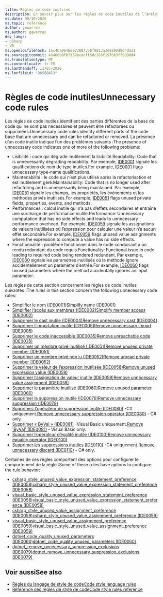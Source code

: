 ```yaml
---
title: Règles de code inutiles
description: En savoir plus sur les règles de code inutiles de l’analyse du code
ms.date: 09/30/2020
ms.topic: reference
author: gewarren
ms.author: gewarren
dev_langs:
- CSharp
- VB
ms.openlocfilehash: 16c4ba0e4bee2388736bf9813a3e8290d8d4da32
ms.sourcegitcommit: 48466b8fb7332ececff5dc388f19f6b3ff503dd4
ms.translationtype: MT
ms.contentlocale: fr-FR
ms.lasthandoff: 11/05/2020
ms.locfileid: "96588413"
---
```

# <a name="unnecessary-code-rules"></a><span data-ttu-id="8aac3-103">Règles de code inutiles</span><span class="sxs-lookup"><span data-stu-id="8aac3-103">Unnecessary code rules</span></span>

<span data-ttu-id="8aac3-104">Les règles de code inutiles identifient des parties différentes de la base de code qui ne sont pas nécessaires et peuvent être refactorées ou supprimées.</span><span class="sxs-lookup"><span data-stu-id="8aac3-104">Unnecessary code rules identify different parts of the code base that are unnecessary and can be refactored or removed.</span></span> <span data-ttu-id="8aac3-105">La présence d’un code inutile indique l’un des problèmes suivants :</span><span class="sxs-lookup"><span data-stu-id="8aac3-105">The presence of unnecessary code indicates one of more of the following problems:</span></span>

- <span data-ttu-id="8aac3-106">Lisibilité : code qui dégrade inutilement la lisibilité.</span><span class="sxs-lookup"><span data-stu-id="8aac3-106">Readability: Code that is unnecessarily degrading readability.</span></span> <span data-ttu-id="8aac3-107">Par exemple, [IDE0001](ide0001.md) signale les qualifications de nom de type inutiles.</span><span class="sxs-lookup"><span data-stu-id="8aac3-107">For example, [IDE0001](ide0001.md) flags unnecessary type-name qualifications.</span></span>
- <span data-ttu-id="8aac3-108">Maintenabilité : le code qui n’est plus utilisé après la refactorisation et est inutilement géré.</span><span class="sxs-lookup"><span data-stu-id="8aac3-108">Maintainability: Code that is no longer used after refactoring and is unnecessarily being maintained.</span></span> <span data-ttu-id="8aac3-109">Par exemple, [IDE0051](ide0051.md) signale les champs, les propriétés, les événements et les méthodes privés inutilisés.</span><span class="sxs-lookup"><span data-stu-id="8aac3-109">For example, [IDE0051](ide0051.md) flags unused private fields, properties, events, and methods.</span></span>
- <span data-ttu-id="8aac3-110">Performances : calcul inutile qui n’a pas d’effets secondaires et entraîne une surcharge de performance inutile.</span><span class="sxs-lookup"><span data-stu-id="8aac3-110">Performance: Unnecessary computation that has no side effects and leads to unnecessary performance overhead.</span></span> <span data-ttu-id="8aac3-111">Par exemple, [IDE0059](ide0059.md) signale les assignations de valeurs inutilisées où l’expression pour calculer une valeur n’a aucun effet secondaire.</span><span class="sxs-lookup"><span data-stu-id="8aac3-111">For example, [IDE0059](ide0059.md) flags unused value assignments where the expression to compute a value has no side effects.</span></span>
- <span data-ttu-id="8aac3-112">Fonctionnalité : problème fonctionnel dans le code conduisant à un rendu redondant du code requis.</span><span class="sxs-lookup"><span data-stu-id="8aac3-112">Functionality: Functional issue in code leading to required code being rendered redundant.</span></span> <span data-ttu-id="8aac3-113">Par exemple, [IDE0060](ide0060.md) signale les paramètres inutilisés où la méthode ignore accidentellement un paramètre d’entrée.</span><span class="sxs-lookup"><span data-stu-id="8aac3-113">For example, [IDE0060](ide0060.md) flags unused parameters where the method accidentally ignores an input parameter.</span></span>

<span data-ttu-id="8aac3-114">Les règles de cette section concernent les règles de code inutiles suivantes :</span><span class="sxs-lookup"><span data-stu-id="8aac3-114">The rules in this section concern the following unnecessary code rules:</span></span>

- [<span data-ttu-id="8aac3-115">Simplifier le nom (IDE0001)</span><span class="sxs-lookup"><span data-stu-id="8aac3-115">Simplify name (IDE0001)</span></span>](ide0001.md)
- [<span data-ttu-id="8aac3-116">Simplifier l’accès aux membres (IDE0002)</span><span class="sxs-lookup"><span data-stu-id="8aac3-116">Simplify member access (IDE0002)</span></span>](ide0002.md)
- [<span data-ttu-id="8aac3-117">Supprimer le cast inutile (IDE0004)</span><span class="sxs-lookup"><span data-stu-id="8aac3-117">Remove unnecessary cast (IDE0004)</span></span>](ide0004.md)
- [<span data-ttu-id="8aac3-118">Supprimer l’importation inutile (IDE0005)</span><span class="sxs-lookup"><span data-stu-id="8aac3-118">Remove unnecessary import (IDE0005)</span></span>](ide0005.md)
- [<span data-ttu-id="8aac3-119">Supprimer le code inaccessible (IDE0035)</span><span class="sxs-lookup"><span data-stu-id="8aac3-119">Remove unreachable code (IDE0035)</span></span>](ide0035.md)
- [<span data-ttu-id="8aac3-120">Supprimer un membre privé inutilisé (IDE0051)</span><span class="sxs-lookup"><span data-stu-id="8aac3-120">Remove unused private member (IDE0051)</span></span>](ide0051.md)
- [<span data-ttu-id="8aac3-121">Supprimer un membre privé non lu (IDE0052)</span><span class="sxs-lookup"><span data-stu-id="8aac3-121">Remove unread private member (IDE0052)</span></span>](ide0052.md)
- [<span data-ttu-id="8aac3-122">Supprimer la valeur de l’expression inutilisée (IDE0058)</span><span class="sxs-lookup"><span data-stu-id="8aac3-122">Remove unused expression value (IDE0058)</span></span>](ide0058.md)
- [<span data-ttu-id="8aac3-123">Supprimer l’assignation de valeur inutile (IDE0059)</span><span class="sxs-lookup"><span data-stu-id="8aac3-123">Remove unnecessary value assignment (IDE0059)</span></span>](ide0059.md)
- [<span data-ttu-id="8aac3-124">Supprimer le paramètre inutilisé (IDE0060)</span><span class="sxs-lookup"><span data-stu-id="8aac3-124">Remove unused parameter (IDE0060)</span></span>](ide0060.md)
- [<span data-ttu-id="8aac3-125">Supprimer la suppression inutile (IDE0079)</span><span class="sxs-lookup"><span data-stu-id="8aac3-125">Remove unnecessary suppression (IDE0079)</span></span>](ide0079.md)
- <span data-ttu-id="8aac3-126">[Supprimez l’opérateur de suppression inutile (IDE0080)](ide0080.md) -C# uniquement.</span><span class="sxs-lookup"><span data-stu-id="8aac3-126">[Remove unnecessary suppression operator (IDE0080)](ide0080.md) - C# only.</span></span>
- <span data-ttu-id="8aac3-127">[Supprimer « ByVal » (IDE0081)](ide0081.md) -Visual Basic uniquement.</span><span class="sxs-lookup"><span data-stu-id="8aac3-127">[Remove 'ByVal' (IDE0081)](ide0081.md) - Visual Basic only.</span></span>
- [<span data-ttu-id="8aac3-128">Supprimer l’opérateur d’égalité inutile (IDE0100)</span><span class="sxs-lookup"><span data-stu-id="8aac3-128">Remove unnecessary equality operator (IDE0100)</span></span>](ide0100.md)
- <span data-ttu-id="8aac3-129">[Supprimer les suppressions inutiles (IDE0110)](ide0110.md) -C# uniquement.</span><span class="sxs-lookup"><span data-stu-id="8aac3-129">[Remove unnecessary discard (IDE0110)](ide0110.md) - C# only.</span></span>

<span data-ttu-id="8aac3-130">Certaines de ces règles comportent des options pour configurer le comportement de la règle :</span><span class="sxs-lookup"><span data-stu-id="8aac3-130">Some of these rules have options to configure the rule behavior:</span></span>

- [<span data-ttu-id="8aac3-131">csharp_style_unused_value_expression_statement_preference (IDE0058)</span><span class="sxs-lookup"><span data-stu-id="8aac3-131">csharp_style_unused_value_expression_statement_preference (IDE0058)</span></span>](ide0058.md#csharp_style_unused_value_expression_statement_preference)
- [<span data-ttu-id="8aac3-132">visual_basic_style_unused_value_expression_statement_preference (IDE0058)</span><span class="sxs-lookup"><span data-stu-id="8aac3-132">visual_basic_style_unused_value_expression_statement_preference (IDE0058)</span></span>](ide0058.md#visual_basic_style_unused_value_expression_statement_preference)
- [<span data-ttu-id="8aac3-133">csharp_style_unused_value_assignment_preference (IDE0059)</span><span class="sxs-lookup"><span data-stu-id="8aac3-133">csharp_style_unused_value_assignment_preference (IDE0059)</span></span>](ide0059.md#csharp_style_unused_value_assignment_preference)
- [<span data-ttu-id="8aac3-134">visual_basic_style_unused_value_assignment_preference (IDE0059)</span><span class="sxs-lookup"><span data-stu-id="8aac3-134">visual_basic_style_unused_value_assignment_preference (IDE0059)</span></span>](ide0059.md#visual_basic_style_unused_value_assignment_preference)
- [<span data-ttu-id="8aac3-135">dotnet_code_quality_unused_parameters (IDE0060)</span><span class="sxs-lookup"><span data-stu-id="8aac3-135">dotnet_code_quality_unused_parameters (IDE0060)</span></span>](ide0060.md#dotnet_code_quality_unused_parameters)
- [<span data-ttu-id="8aac3-136">dotnet_remove_unnecessary_suppression_exclusions (IDE0079)</span><span class="sxs-lookup"><span data-stu-id="8aac3-136">dotnet_remove_unnecessary_suppression_exclusions (IDE0079)</span></span>](ide0079.md#dotnet_remove_unnecessary_suppression_exclusions)

## <a name="see-also"></a><span data-ttu-id="8aac3-137">Voir aussi</span><span class="sxs-lookup"><span data-stu-id="8aac3-137">See also</span></span>

- [<span data-ttu-id="8aac3-138">Règles du langage de style de code</span><span class="sxs-lookup"><span data-stu-id="8aac3-138">Code style language rules</span></span>](language-rules.md)
- [<span data-ttu-id="8aac3-139">Référence des règles de style de code</span><span class="sxs-lookup"><span data-stu-id="8aac3-139">Code style rules reference</span></span>](index.md)
